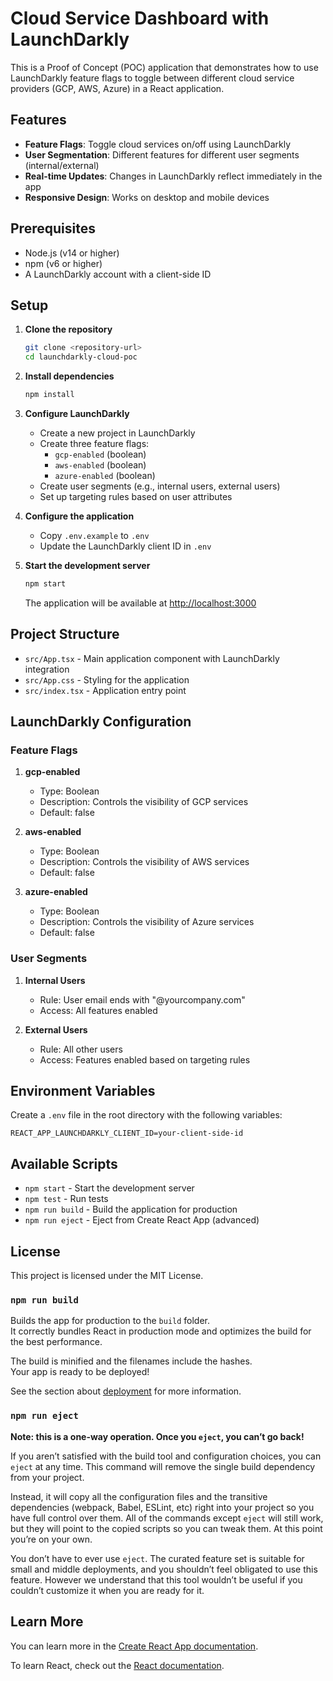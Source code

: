 # Cloud Service Dashboard with LaunchDarkly

This is a Proof of Concept (POC) application that demonstrates how to use LaunchDarkly feature flags to toggle between different cloud service providers (GCP, AWS, Azure) in a React application.

## Features

- **Feature Flags**: Toggle cloud services on/off using LaunchDarkly
- **User Segmentation**: Different features for different user segments (internal/external)
- **Real-time Updates**: Changes in LaunchDarkly reflect immediately in the app
- **Responsive Design**: Works on desktop and mobile devices

## Prerequisites

- Node.js (v14 or higher)
- npm (v6 or higher)
- A LaunchDarkly account with a client-side ID

## Setup

1. **Clone the repository**
   ```bash
   git clone <repository-url>
   cd launchdarkly-cloud-poc
   ```

2. **Install dependencies**
   ```bash
   npm install
   ```

3. **Configure LaunchDarkly**
   - Create a new project in LaunchDarkly
   - Create three feature flags:
     - `gcp-enabled` (boolean)
     - `aws-enabled` (boolean)
     - `azure-enabled` (boolean)
   - Create user segments (e.g., internal users, external users)
   - Set up targeting rules based on user attributes

4. **Configure the application**
   - Copy `.env.example` to `.env`
   - Update the LaunchDarkly client ID in `.env`

5. **Start the development server**
   ```bash
   npm start
   ```
   The application will be available at [http://localhost:3000](http://localhost:3000)

## Project Structure

- `src/App.tsx` - Main application component with LaunchDarkly integration
- `src/App.css` - Styling for the application
- `src/index.tsx` - Application entry point

## LaunchDarkly Configuration

### Feature Flags

1. **gcp-enabled**
   - Type: Boolean
   - Description: Controls the visibility of GCP services
   - Default: false

2. **aws-enabled**
   - Type: Boolean
   - Description: Controls the visibility of AWS services
   - Default: false

3. **azure-enabled**
   - Type: Boolean
   - Description: Controls the visibility of Azure services
   - Default: false

### User Segments

1. **Internal Users**
   - Rule: User email ends with "@yourcompany.com"
   - Access: All features enabled

2. **External Users**
   - Rule: All other users
   - Access: Features enabled based on targeting rules

## Environment Variables

Create a `.env` file in the root directory with the following variables:

```
REACT_APP_LAUNCHDARKLY_CLIENT_ID=your-client-side-id
```

## Available Scripts

- `npm start` - Start the development server
- `npm test` - Run tests
- `npm run build` - Build the application for production
- `npm run eject` - Eject from Create React App (advanced)

## License

This project is licensed under the MIT License.

### `npm run build`

Builds the app for production to the `build` folder.\
It correctly bundles React in production mode and optimizes the build for the best performance.

The build is minified and the filenames include the hashes.\
Your app is ready to be deployed!

See the section about [deployment](https://facebook.github.io/create-react-app/docs/deployment) for more information.

### `npm run eject`

**Note: this is a one-way operation. Once you `eject`, you can’t go back!**

If you aren’t satisfied with the build tool and configuration choices, you can `eject` at any time. This command will remove the single build dependency from your project.

Instead, it will copy all the configuration files and the transitive dependencies (webpack, Babel, ESLint, etc) right into your project so you have full control over them. All of the commands except `eject` will still work, but they will point to the copied scripts so you can tweak them. At this point you’re on your own.

You don’t have to ever use `eject`. The curated feature set is suitable for small and middle deployments, and you shouldn’t feel obligated to use this feature. However we understand that this tool wouldn’t be useful if you couldn’t customize it when you are ready for it.

## Learn More

You can learn more in the [Create React App documentation](https://facebook.github.io/create-react-app/docs/getting-started).

To learn React, check out the [React documentation](https://reactjs.org/).
